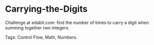 
# Carrying-the-Digits

Challenge at edabit.com: find the number of times to carry a digit when summing together two integers.

Tags: Control Flow, Math, Numbers.
